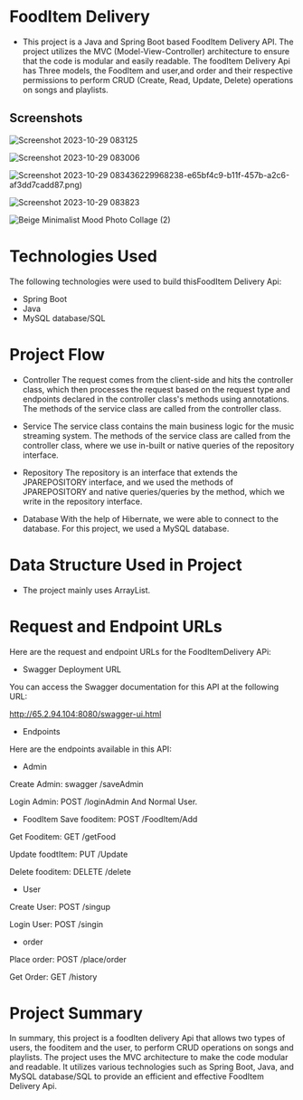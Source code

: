# FoodItem Delivery
 * This project is a Java and Spring Boot based FoodItem Delivery API. The project utilizes the MVC (Model-View-Controller) architecture to ensure that the code is modular and easily readable. The foodItem Delivery Api has Three models, the FoodItem and user,and order and their respective permissions to perform CRUD (Create, Read, Update, Delete) operations on songs and playlists.
 
 ## Screenshots
![Screenshot 2023-10-29 083125](https://github.com/Shravankumar542-d/assignment/assets/142691051/66bc8560-d437-4b70-82ae-11039de805ac)

![Screenshot 2023-10-29 083006](https://github.com/Shravankumar542-d/assignment/assets/142691051/e05d1f29-a3c5-424b-8d88-7c8cbb0c40ab)

 ![Screenshot 2023-10-29 083436](https://github.com/Shravankumar542-d/assignment/assets/142691051/2190220f-4751-4258-8689-45be6368bcea)229968238-e65bf4c9-b11f-457b-a2c6-af3dd7cadd87.png)
 
 ![Screenshot 2023-10-29 083823](https://github.com/Shravankumar542-d/assignment/assets/142691051/e6612460-f761-4eb2-afe8-13a1e23f3e73)
 
 ![Beige Minimalist Mood Photo Collage (2)](https://user-images.githubusercontent.com/111841729/229969636-9bf2a2d1-64e4-4fd7-b9f5-999bd79e72e1.png)


# Technologies Used
 The following technologies were used to build thisFoodItem Delivery Api:
* Spring Boot
* Java
* MySQL database/SQL

# Project Flow

* Controller
The request comes from the client-side and hits the controller class, which then processes the request based on the request type and endpoints declared in the controller class's methods using annotations. The methods of the service class are called from the controller class.


* Service
The service class contains the main business logic for the music streaming system. The methods of the service class are called from the controller class, where we use in-built or native queries of the repository interface.

* Repository
The repository is an interface that extends the JPAREPOSITORY interface, and we used the methods of JPAREPOSITORY and native queries/queries by the method, which we write in the repository interface.

* Database
With the help of Hibernate, we were able to connect to the database. For this project, we used a MySQL database.

# Data Structure Used in Project
* The project mainly uses ArrayList.

# Request and Endpoint URLs
Here are the request and endpoint URLs for the FoodItemDelivery APi:

* Swagger Deployment URL

You can access the Swagger documentation for this API at the following URL:

http://65.2.94.104:8080/swagger-ui.html

* Endpoints

Here are the endpoints available in this API:

* Admin

Create Admin: swagger /saveAdmin


Login Admin: POST /loginAdmin And Normal User.

* FoodItem
Save fooditem: POST /FoodItem/Add

Get Fooditem: GET /getFood

Update foodtItem: PUT /Update

Delete fooditem: DELETE /delete

* User

Create User: POST /singup


Login User: POST /singin

* order

Place order: POST /place/order

Get Order: GET /history


# Project Summary
In summary, this project is a foodIten delivery Api that allows two types of users, the fooditem and the user, to perform CRUD operations on songs and playlists. The project uses the MVC architecture to make the code modular and readable. It utilizes various technologies such as Spring Boot, Java, and MySQL database/SQL to provide an efficient and effective FoodItem
Delivery Api.






